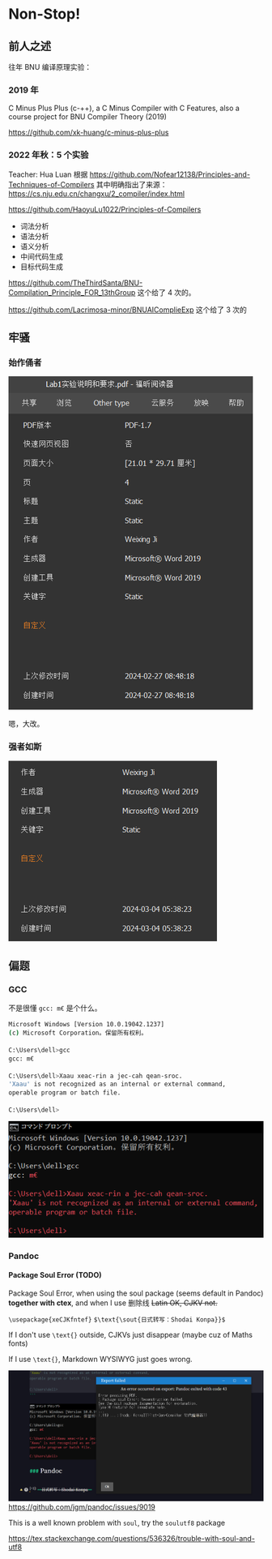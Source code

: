 # Non-Stop!

## 前人之述

往年 BNU 编译原理实验：

### 2019 年

C Minus Plus Plus (c-++), a C Minus Compiler with C Features, also a course project for BNU Compiler Theory (2019)

https://github.com/xk-huang/c-minus-plus-plus

### 2022 年秋：5 个实验

Teacher: Hua Luan 根据 https://github.com/Nofear12138/Principles-and-Techniques-of-Compilers 其中明确指出了来源：https://cs.nju.edu.cn/changxu/2_compiler/index.html

https://github.com/HaoyuLu1022/Principles-of-Compilers

- 词法分析
- 语法分析
- 语义分析
- 中间代码生成
- 目标代码生成

https://github.com/TheThirdSanta/BNU-Compilation_Principle_FOR_13thGroup 这个给了 4 次的。

https://github.com/Lacrimosa-minor/BNUAIComplieExp 这个给了 3 次的

## 牢骚

### 始作俑者
![计？寄！](./img/Ji.png "Ji.png")

  嗯，大改。

### 强者如斯

![硬核](./img/Hardcore.png "Hardcore.png")

## 偏题

### GCC

不是很懂 `gcc: m€` 是个什么。

```bash
Microsoft Windows [Version 10.0.19042.1237]
(c) Microsoft Corporation。保留所有权利。

C:\Users\dell>gcc
gcc: m€

C:\Users\dell>Xaau xeac-rin a jec-cah qean-sroc.
'Xaau' is not recognized as an internal or external command,
operable program or batch file.

C:\Users\dell>
```

![gcc 血红](./img/gcc-red.png "gcc-red.png")

### Pandoc

#### Package Soul Error (TODO)
Package Soul Error, when using the soul package (seems default in Pandoc) **together with ctex**, and when I use 删除线 ~~Latin OK, CJKV not.~~

`\usepackage{xeCJKfntef}`
`$\text{\sout{日式转写：Shodai Konpa}}$`

If I don't use `\text{}` outside, CJKVs just disappear (maybe cuz of Maths fonts)

If I use `\text{}`, Markdown WYSIWYG just goes wrong.

![我 soul 呢，救一下啊。](./img/Package_soul_Error.png "Package_soul_Error.png")
https://github.com/jgm/pandoc/issues/9019

This is a well known problem with `soul`, try the `soulutf8` package

https://tex.stackexchange.com/questions/536326/trouble-with-soul-and-utf8
